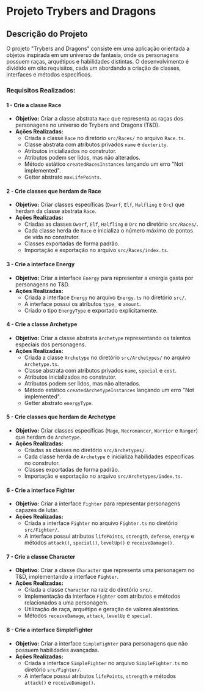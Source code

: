 # Projeto Trybers and Dragons 

## Descrição do Projeto

O projeto "Trybers and Dragons" consiste em uma aplicação orientada a objetos inspirada em um universo de fantasia, onde os personagens possuem raças, arquétipos e habilidades distintas. O desenvolvimento é dividido em oito requisitos, cada um abordando a criação de classes, interfaces e métodos específicos.

### Requisitos Realizados:

#### 1 - Crie a classe Race
- **Objetivo:** Criar a classe abstrata `Race` que representa as raças dos personagens no universo do Trybers and Dragons (T&D).
- **Ações Realizadas:**
  - Criada a classe `Race` no diretório `src/Races/` no arquivo `Race.ts`.
  - Classe abstrata com atributos privados `name` e `dexterity`.
  - Atributos inicializados no construtor.
  - Atributos podem ser lidos, mas não alterados.
  - Método estático `createdRacesInstances` lançando um erro "Not implemented".
  - Getter abstrato `maxLifePoints`.

#### 2 - Crie classes que herdam de Race
- **Objetivo:** Criar classes específicas (`Dwarf`, `Elf`, `Halfling` e `Orc`) que herdam da classe abstrata `Race`.
- **Ações Realizadas:**
  - Criadas as classes `Dwarf`, `Elf`, `Halfling` e `Orc` no diretório `src/Races/`.
  - Cada classe herda de `Race` e inicializa o número máximo de pontos de vida no construtor.
  - Classes exportadas de forma padrão.
  - Importação e exportação no arquivo `src/Races/index.ts`.

#### 3 - Crie a interface Energy
- **Objetivo:** Criar a interface `Energy` para representar a energia gasta por personagens no T&D.
- **Ações Realizadas:**
  - Criada a interface `Energy` no arquivo `Energy.ts` no diretório `src/`.
  - A interface possui os atributos `type_` e `amount`.
  - Criado o tipo `EnergyType` e exportado explicitamente.

#### 4 - Crie a classe Archetype
- **Objetivo:** Criar a classe abstrata `Archetype` representando os talentos especiais dos personagens.
- **Ações Realizadas:**
  - Criada a classe `Archetype` no diretório `src/Archetypes/` no arquivo `Archetype.ts`.
  - Classe abstrata com atributos privados `name`, `special` e `cost`.
  - Atributos inicializados no construtor.
  - Atributos podem ser lidos, mas não alterados.
  - Método estático `createdArchetypeInstances` lançando um erro "Not implemented".
  - Getter abstrato `energyType`.

#### 5 - Crie classes que herdam de Archetype
- **Objetivo:** Criar classes específicas (`Mage`, `Necromancer`, `Warrior` e `Ranger`) que herdam de `Archetype`.
- **Ações Realizadas:**
  - Criadas as classes no diretório `src/Archetypes/`.
  - Cada classe herda de `Archetype` e inicializa habilidades específicas no construtor.
  - Classes exportadas de forma padrão.
  - Importação e exportação no arquivo `src/Archetypes/index.ts`.

#### 6 - Crie a interface Fighter
- **Objetivo:** Criar a interface `Fighter` para representar personagens capazes de lutar.
- **Ações Realizadas:**
  - Criada a interface `Fighter` no arquivo `Fighter.ts` no diretório `src/Fighter/`.
  - A interface possui atributos `lifePoints`, `strength`, `defense`, `energy` e métodos `attack()`, `special()`, `levelUp()` e `receiveDamage()`.

#### 7 - Crie a classe Character
- **Objetivo:** Criar a classe `Character` que representa uma personagem no T&D, implementando a interface `Fighter`.
- **Ações Realizadas:**
  - Criada a classe `Character` na raiz do diretório `src/`.
  - Implementação da interface `Fighter` com atributos e métodos relacionados a uma personagem.
  - Utilização de raça, arquétipo e geração de valores aleatórios.
  - Métodos `receiveDamage`, `attack`, `levelUp` e `special`.

#### 8 - Crie a interface SimpleFighter
- **Objetivo:** Criar a interface `SimpleFighter` para personagens que não possuem habilidades avançadas.
- **Ações Realizadas:**
  - Criada a interface `SimpleFighter` no arquivo `SimpleFighter.ts` no diretório `src/Fighter/`.
  - A interface possui atributos `lifePoints`, `strength` e métodos `attack()` e `receiveDamage()`.

